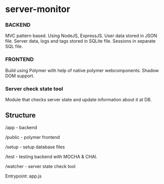 # server-monitor

### BACKEND
MVC pattern based. Using NodeJS, ExpressJS. User data stored in JSON file. Server data, logs and tags stored in SQLite file. Sessions in separate SQL file.

### FRONTEND
Build using Polymer with help of native polymer webcomponents. Shadow DOM support. 

### Server check state tool
Module that checks server state and update information about it at DB. 

## Structure
/app - backend

/public - polymer frontend

/setup - setup database files

/test - testing backend with MOCHA & CHAI. 

/watcher - server state check tool

Entrypoint: app.js